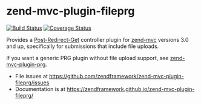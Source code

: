 # zend-mvc-plugin-fileprg

[![Build Status](https://secure.travis-ci.org/zendframework/zend-mvc-plugin-fileprg.svg?branch=master)](https://secure.travis-ci.org/zendframework/zend-mvc-plugin-fileprg)
[![Coverage Status](https://coveralls.io/repos/zendframework/zend-mvc-plugin-fileprg/badge.svg?branch=master)](https://coveralls.io/r/zendframework/zend-mvc-plugin-fileprg?branch=master)

Provides a [Post-Redirect-Get](https://en.wikipedia.org/wiki/Post/Redirect/Get)
controller plugin for [zend-mvc](https://zendframework.github.io/zend-mvc/)
versions 3.0 and up, specifically for submissions that include file uploads.

If you want a generic PRG plugin without file upload support, see
[zend-mvc-plugin-prg](https://zendframework.github.io/zend-mvc-plugin-prg).

- File issues at https://github.com/zendframework/zend-mvc-plugin-fileprg/issues
- Documentation is at https://zendframework.github.io/zend-mvc-plugin-fileprg/
